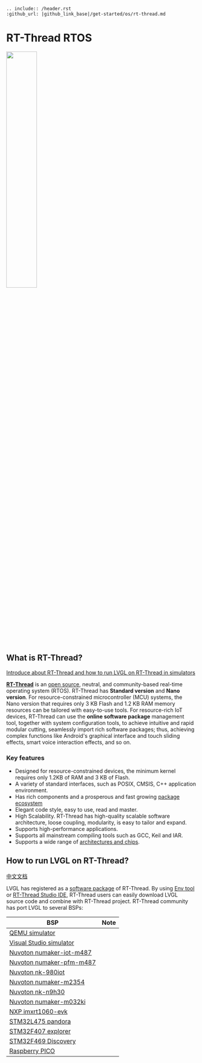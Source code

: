 ```eval_rst
.. include:: /header.rst
:github_url: |github_link_base|/get-started/os/rt-thread.md
```
# RT-Thread RTOS

<img src="https://raw.githubusercontent.com/RT-Thread/rt-thread/master/documentation/figures/logo.png" width=40% style="float: center;" >

## What is RT-Thread?

[Introduce about RT-Thread and how to run LVGL on RT-Thread in simulators](https://www.youtube.com/watch?v=k7QYk6hSwnc)

[**RT-Thread**](https://www.rt-thread.io/) is an [open source](https://github.com/RT-Thread/rt-thread), neutral, and community-based real-time operating system (RTOS). RT-Thread has **Standard version** and **Nano version**. For resource-constrained microcontroller (MCU) systems, the Nano version that requires only 3 KB Flash and 1.2 KB RAM memory resources can be tailored with easy-to-use tools. For resource-rich IoT devices, RT-Thread can use the **online software package** management tool, together with system configuration tools, to achieve intuitive and rapid modular cutting, seamlessly import rich software packages; thus, achieving complex functions like Android's graphical interface and touch sliding effects, smart voice interaction effects, and so on.

### Key features

- Designed for resource-constrained devices, the minimum kernel requires only 1.2KB of RAM and 3 KB of Flash.
- A variety of standard interfaces, such as POSIX, CMSIS, C++ application environment.
- Has rich components and a prosperous and fast growing <a href="https://packages.rt-thread.org/en/">package ecosystem</a>
- Elegant code style, easy to use, read and master.
- High Scalability. RT-Thread has high-quality scalable software architecture, loose coupling, modularity, is easy to tailor and expand.
- Supports high-performance applications.
- Supports all mainstream compiling tools such as GCC, Keil and IAR.
- Supports a wide range of <a href="https://www.rt-thread.io/board.html">architectures and chips</a>.


## How to run LVGL on RT-Thread?

[中文文档](https://www.rt-thread.org/document/site/#/rt-thread-version/rt-thread-standard/packages-manual/lvgl-docs/introduction)

LVGL has registered as a [software package](https://packages.rt-thread.org/en/detail.html?package=LVGL) of RT-Thread. By using [Env tool](https://www.rt-thread.io/download.html?download=Env) or [RT-Thread Studio IDE](https://www.rt-thread.io/download.html?download=Studio), RT-Thread users can easily download LVGL source code and combine with RT-Thread project. RT-Thread community has port LVGL to several BSPs:

| BSP                                                          | Note |
| ------------------------------------------------------------ | ---- |
| [QEMU simulator](https://github.com/RT-Thread/rt-thread/tree/master/bsp/qemu-vexpress-a9/applications/lvgl) |      |
| [Visual Studio simulator](https://github.com/RT-Thread/rt-thread/tree/master/bsp/simulator/applications/lvgl) |      |
| [Nuvoton numaker-iot-m487](https://github.com/RT-Thread/rt-thread/tree/master/bsp/nuvoton/numaker-iot-m487/applications/lvgl) |      |
| [Nuvoton numaker-pfm-m487](https://github.com/RT-Thread/rt-thread/tree/master/bsp/nuvoton/numaker-pfm-m487/applications/lvgl) |      |
| [Nuvoton nk-980iot](https://github.com/RT-Thread/rt-thread/tree/master/bsp/nuvoton/nk-980iot/applications/lvgl) |      |
| [Nuvoton numaker-m2354](https://github.com/RT-Thread/rt-thread/tree/master/bsp/nuvoton/numaker-m2354/applications/lvgl) |      |
| [Nuvoton nk-n9h30](https://github.com/RT-Thread/rt-thread/tree/master/bsp/nuvoton/nk-n9h30/applications/lvgl) |      |
| [Nuvoton numaker-m032ki](https://github.com/RT-Thread/rt-thread/tree/master/bsp/nuvoton/numaker-m032ki/applications/lvgl) |      |
| [NXP imxrt1060-evk](https://github.com/RT-Thread/rt-thread/tree/master/bsp/imxrt/imxrt1060-nxp-evk/applications/lvgl) |      |
| [STM32L475 pandora](https://github.com/RT-Thread/rt-thread/tree/master/bsp/stm32/stm32l475-atk-pandora/applications/lvgl) |      |
| [STM32F407 explorer](https://github.com/RT-Thread/rt-thread/tree/master/bsp/stm32/stm32f407-atk-explorer/applications/lvgl) |      |
| [STM32F469 Discovery](https://github.com/RT-Thread/rt-thread/tree/master/bsp/stm32/stm32f469-st-disco/applications/lvgl) |      |
| [Raspberry PICO](https://github.com/RT-Thread/rt-thread/tree/master/bsp/raspberry-pico/applications/lvgl) |      |

